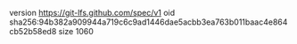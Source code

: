 version https://git-lfs.github.com/spec/v1
oid sha256:94b382a909944a719c6c9ad1446dae5acbb3ea763b011baac4e864cb52b58ed8
size 1060
